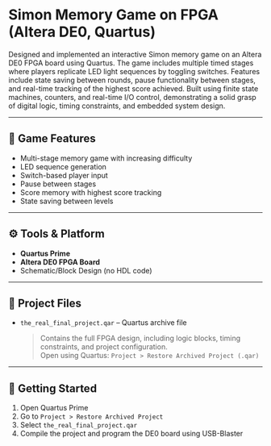 # Simon Memory Game on FPGA (Altera DE0, Quartus)

Designed and implemented an interactive Simon memory game on an Altera DE0 FPGA board using Quartus. The game includes multiple timed stages where players replicate LED light sequences by toggling switches. Features include state saving between rounds, pause functionality between stages, and real-time tracking of the highest score achieved. Built using finite state machines, counters, and real-time I/O control, demonstrating a solid grasp of digital logic, timing constraints, and embedded system design.

---

## 🧠 Game Features
- Multi-stage memory game with increasing difficulty
- LED sequence generation
- Switch-based player input
- Pause between stages
- Score memory with highest score tracking
- State saving between levels

---

## ⚙️ Tools & Platform
- **Quartus Prime**
- **Altera DE0 FPGA Board**
- Schematic/Block Design (no HDL code)

---

## 📁 Project Files
- `the_real_final_project.qar` – Quartus archive file  
  > Contains the full FPGA design, including logic blocks, timing constraints, and project configuration.  
  > Open using Quartus: `Project > Restore Archived Project (.qar)`

---

## 🚀 Getting Started
1. Open Quartus Prime
2. Go to `Project > Restore Archived Project`
3. Select `the_real_final_project.qar`
4. Compile the project and program the DE0 board using USB-Blaster

